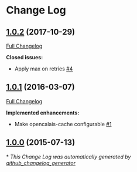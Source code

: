 # Change Log

## [1.0.2](https://github.com/grtjn/ml-open-calais/tree/1.0.2) (2017-10-29)
[Full Changelog](https://github.com/grtjn/ml-open-calais/compare/1.0.1...1.0.2)

**Closed issues:**

- Apply max on retries [\#4](https://github.com/grtjn/ml-open-calais/issues/4)

## [1.0.1](https://github.com/grtjn/ml-open-calais/tree/1.0.1) (2016-03-07)
[Full Changelog](https://github.com/grtjn/ml-open-calais/compare/1.0.0...1.0.1)

**Implemented enhancements:**

- Make opencalais-cache configurable [\#1](https://github.com/grtjn/ml-open-calais/issues/1)

## [1.0.0](https://github.com/grtjn/ml-open-calais/tree/1.0.0) (2015-07-13)


\* *This Change Log was automatically generated by [github_changelog_generator](https://github.com/skywinder/Github-Changelog-Generator)*